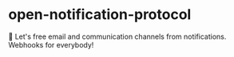 # open-notification-protocol
💪 Let's free email and communication channels from notifications. Webhooks for everybody!
